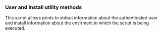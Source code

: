 ### User and Install utility methods

This script allows prints to stdout information about the authenticated user and install information about the envirment in which the script is being executed.